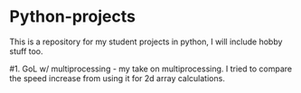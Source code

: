 # Python-projects
This is a repository for my student projects in python,
I will include hobby stuff too.

#1. GoL w/ multiprocessing - my take on multiprocessing. I tried to compare the speed increase from using it for 2d array calculations. 
